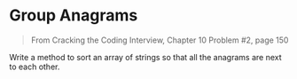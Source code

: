# Group Anagrams

> From Cracking the Coding Interview, Chapter 10 Problem #2, page 150

Write a method to sort an array of strings so that all the anagrams are next to each other.
